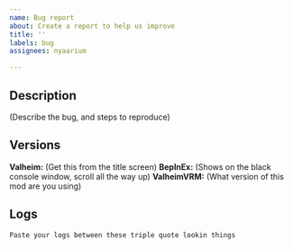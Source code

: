 ```yaml
---
name: Bug report
about: Create a report to help us improve
title: ''
labels: bug
assignees: nyaarium

---
```


## Description

(Describe the bug, and steps to reproduce)

## Versions

**Valheim:** (Get this from the title screen)
**BepInEx:** (Shows on the black console window, scroll all the way up)
**ValheimVRM:** (What version of this mod are you using)

## Logs

```
Paste your logs between these triple quote lookin things
```
